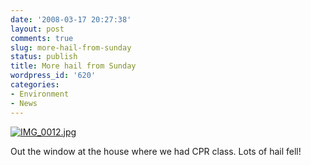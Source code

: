 ```yaml
---
date: '2008-03-17 20:27:38'
layout: post
comments: true
slug: more-hail-from-sunday
status: publish
title: More hail from Sunday
wordpress_id: '620'
categories:
- Environment
- News
---
```





[![IMG_0012.jpg](http://www.phfactor.net/wp/wp-photos/thumb.20080317-202738-2.jpg)](http://www.phfactor.net/wp/wp-photos/20080317-202738-2.jpg)


Out the window at the house where we had CPR class. Lots of hail fell!
